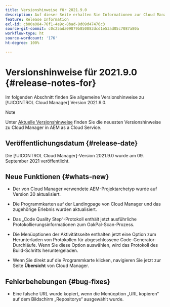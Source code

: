 ```yaml
---
title: Versionshinweise für 2021.9.0
description: Auf dieser Seite erhalten Sie Informationen zur Cloud Manager-Version 2021.9.0
feature: Release Information
exl-id: cb00a084-76f1-4e9c-8bad-9d09d47476c3
source-git-commit: c0c25ada09879b850883dcd1e53ad05c7087a80a
workflow-type: ht
source-wordcount: '176'
ht-degree: 100%

---
```


# Versionshinweise für 2021.9.0 {#release-notes-for}

Im folgenden Abschnitt finden Sie allgemeine Versionshinweise zu [!UICONTROL Cloud Manager] Version 2021.9.0.

>[!NOTE]
>Unter [Aktuelle Versionshinweise](https://experienceleague.adobe.com/docs/experience-manager-cloud-service/onboarding/getting-access/release-notes-cloud-manager/release-notes-cm-current.html?lang=de#getting-access) finden Sie die neuesten Versionshinweise zu Cloud Manager in AEM as a Cloud Service.

## Veröffentlichungsdatum {#release-date}

Die [!UICONTROL Cloud Manager]-Version 2021.9.0 wurde am 09. September 2021 veröffentlicht.

## Neue Funktionen {#whats-new}

* Der von Cloud Manager verwendete AEM-Projektarchetyp wurde auf Version 30 aktualisiert.

* Die Programmkarten auf der Landingpage von Cloud Manager und das zugehörige Erlebnis wurden aktualisiert.

* Das „Code Quality Step“-Protokoll enthält jetzt ausführliche Protokollierungsinformationen zum OakPal-Scan-Prozess.

* Die Menüoptionen der Aktivitätsseite enthalten jetzt eine Option zum Herunterladen von Protokollen für abgeschlossene Code-Generator-Durchläufe. Wenn Sie diese Option auswählen, wird das Protokoll des Build-Schritts heruntergeladen.

* Wenn Sie direkt auf die Programmkarte klicken, navigieren Sie jetzt zur Seite **Übersicht** von Cloud Manager.

## Fehlerbehebungen {#bug-fixes}

* Eine falsche URL wurde kopiert, wenn die Menüoption „URL kopieren“ auf dem Bildschirm „Repositorys“ ausgewählt wurde.
